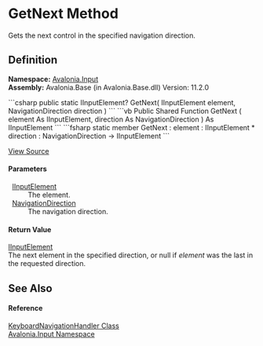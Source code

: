 # GetNext Method


Gets the next control in the specified navigation direction.



## Definition
**Namespace:** <a href="N_Avalonia_Input">Avalonia.Input</a>  
**Assembly:** Avalonia.Base (in Avalonia.Base.dll) Version: 11.2.0

<Tabs groupId="api-code-preview">
<TabItem value="csharp" label="C#">
```csharp
public static IInputElement? GetNext(
	IInputElement element,
	NavigationDirection direction
)
```
</TabItem>
<TabItem value="vb" label="VB">
```vb
Public Shared Function GetNext ( 
	element As IInputElement,
	direction As NavigationDirection
) As IInputElement
```
</TabItem>
<TabItem value="fsharp" label="F#">
```fsharp
static member GetNext : 
        element : IInputElement * 
        direction : NavigationDirection -> IInputElement 
```
</TabItem>
</Tabs>



<a href="https://github.com/AvaloniaUI/Avalonia/tree/master/src/Avalonia.Base/Input/KeyboardNavigationHandler.cs#L52" title="View the source code">View Source</a>



#### Parameters
<dl><dt>  <a href="T_Avalonia_Input_IInputElement">IInputElement</a></dt><dd>The element.</dd><dt>  <a href="T_Avalonia_Input_NavigationDirection">NavigationDirection</a></dt><dd>The navigation direction.</dd></dl>

#### Return Value
<a href="T_Avalonia_Input_IInputElement">IInputElement</a>  
The next element in the specified direction, or null if *element* was the last in the requested direction.

## See Also


#### Reference
<a href="T_Avalonia_Input_KeyboardNavigationHandler">KeyboardNavigationHandler Class</a>  
<a href="N_Avalonia_Input">Avalonia.Input Namespace</a>  
